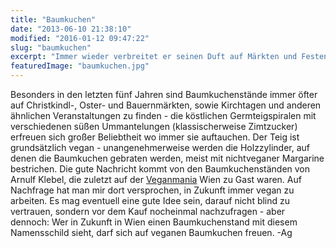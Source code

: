 ```yaml
---
title: "Baumkuchen"
date: "2013-06-10 21:38:10"
modified: "2016-01-12 09:47:22"
slug: "baumkuchen"
excerpt: "Immer wieder verbreitet er seinen Duft auf Märkten und Festen - leider ist er meistens unnötigerweise nicht vegan. Erfreulicherweise gibt es vegane Ausnahmen."
featuredImage: "baumkuchen.jpg"
---
```


Besonders in den letzten fünf Jahren sind Baumkuchenstände immer öfter auf Christkindl-, Oster- und Bauernmärkten, sowie Kirchtagen und anderen ähnlichen Veranstaltungen zu finden - die köstlichen Germteigspiralen mit verschiedenen süßen Ummantelungen (klassischerweise Zimtzucker) erfreuen sich großer Beliebtheit wo immer sie auftauchen. Der Teig ist grundsätzlich vegan - unangenehmerweise werden die Holzzylinder, auf denen die Baumkuchen gebraten werden, meist mit nichtveganer Margarine bestrichen. Die gute Nachricht kommt von den Baumkuchenständen von Arnulf Klebel, die zuletzt auf der [Veganmania](http://www.veganmania.at/) Wien zu Gast waren. Auf Nachfrage hat man mir dort versprochen, in Zukunft immer vegan zu arbeiten. Es mag eventuell eine gute Idee sein, darauf nicht blind zu vertrauen, sondern vor dem Kauf nocheinmal nachzufragen - aber dennoch: Wer in Zukunft in Wien einen Baumkuchenstand mit diesem Namensschild sieht, darf sich auf veganen Baumkuchen freuen. -Ag